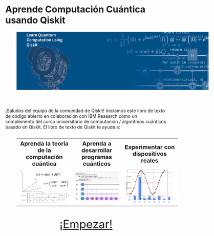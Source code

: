 # Aprende Computación Cuántica usando Qiskit


<img
  src="images/logo/logo_long.png"
  alt="Learn Quantum Computing using Qiskit"
  style="max-width: 600px; margin-bottom: 3em; margin-left: 35px;"
  align="center"
/>

<p>
¡Saludos del equipo de la comunidad de Qiskit! Iniciamos este libro de texto de código abierto en colaboración con IBM Research como un complemento del curso universitario de  computación / algoritmos cuánticos basado en Qiskit. El libro de texto de Qiskit te ayuda a:
</p>

<table style="width:100%; margin: 2em; margin-left: 35px;">
  <tr style="font-size: large; border: None;">
    <th style="text-align: center; border: None;">Aprenda la teoría de la computación cuántica</th>
    <th style="text-align: center; border: None;">Aprenda a desarrollar programas cuánticos</th>
    <th style="text-align: center; border: None;">Experimentar con dispositivos reales</th>
  </tr>
  <tr style="background-color: White;">
    <td style="border: None;">
        <img
          src="images/preface_algs.png"
          alt="Learn Quantum Computing Theory"
          style="width:100%; border-radius: 2px;"
        />
    </td>
    <td style="border: None;">
        <img
          src="images/preface_code.png"
          alt="Learn to Code Quantum Programs"
          style="width:100%; border-radius: 2px;"
        />
    </td>
    <td style="border: None;">
        <img
          src="images/preface_hardware.png"
          alt="Experiment with Real Devices"
          style="width:100%; border-radius: 2px;"
        />
    </td>
  </tr>
</table>

<div align="center" style="font-size: 250%; margin: 1em;">
    <a href="using-the-textbook.html">
        ¡Empezar!
    </a>
</div>



```python

```
